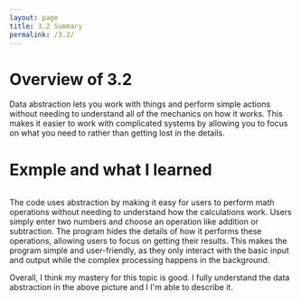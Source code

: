 ```yaml
---
layout: page
title: 3.2 Summary
permalink: /3.2/
---
```


<h1>Overview of 3.2</h1>

Data abstraction lets you work with things and perform simple actions without needing to understand all of the mechanics on how it works. This makes it easier to work with complicated systems by allowing you to focus on what you need to rather than getting lost in the details. 

<h1>Exmple and what I learned</h1>

<img src= "{{site.baseurl}}/images/notebooks/image copy 15.png" alt = "">

The code uses abstraction by making it easy for users to perform math operations without needing to understand how the calculations work. Users simply enter two numbers and choose an operation like addition or subtraction. The program hides the details of how it performs these operations, allowing users to focus on getting their results. This makes the program simple and user-friendly, as they only interact with the basic input and output while the complex processing happens in the background.

Overall, I think my mastery for this topic is good. I fully understand the data abstraction in the above picture and I I'm able to describe it. 